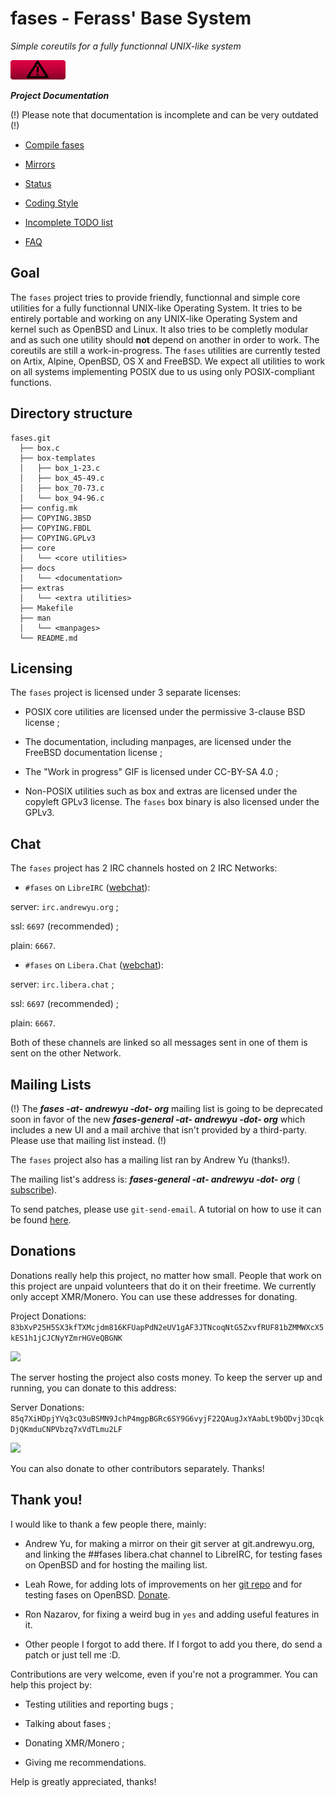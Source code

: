 # fases - Ferass' Base System

*Simple coreutils for a fully functionnal UNIX-like system*

![](./wip.gif)

***Project Documentation***

(!) Please note that documentation is incomplete and can be very outdated (!)

- [Compile fases](docs/COMPILE.md)

- [Mirrors](docs/MIRRORS.md)

- [Status](docs/STATUS.md)

- [Coding Style](docs/CODING_STYLE.md)

- [Incomplete TODO list](docs/TODO.md)

- [FAQ](docs/FAQ.md)

## Goal

The `fases` project tries to provide friendly, functionnal and simple core 
utilities for a fully functionnal UNIX-like Operating System. It tries to 
be entirely portable and working on any UNIX-like Operating System and kernel 
such as OpenBSD and Linux. It also tries to be completly modular and as such 
one utility should **not** depend on another in order to work. The coreutils 
are still a work-in-progress.
The `fases` utilities are currently tested on Artix, Alpine, OpenBSD, OS X and
FreeBSD. We expect all utilities to work on all systems implementing POSIX 
due to us using only POSIX-compliant functions.

## Directory structure

```
fases.git
  ├── box.c
  ├── box-templates
  │   ├── box_1-23.c
  │   ├── box_45-49.c
  │   ├── box_70-73.c
  │   └── box_94-96.c
  ├── config.mk
  ├── COPYING.3BSD
  ├── COPYING.FBDL
  ├── COPYING.GPLv3
  ├── core
  │   └── <core utilities>
  ├── docs
  │   └── <documentation>
  ├── extras
  │   └── <extra utilities>
  ├── Makefile
  ├── man
  │   └── <manpages>
  └── README.md
```

## Licensing

The `fases` project is licensed under 3 separate licenses:

- POSIX core utilities are licensed under the permissive 3-clause BSD license ;

- The documentation, including manpages, are licensed under the FreeBSD 
documentation license ;

- The "Work in progress" GIF is licensed under CC-BY-SA 4.0 ;

- Non-POSIX utilities such as box and extras are licensed under the copyleft 
GPLv3 license. The `fases` box binary is also licensed under the GPLv3.

## Chat

The `fases` project has 2 IRC channels hosted on 2 IRC Networks:

- `#fases` on `LibreIRC` ([webchat](https://kiwi.andrewyu.org/#fases)):

server: `irc.andrewyu.org` ;

ssl: `6697` (recommended) ;

plain: `6667`.

- `#fases` on `Libera.Chat` ([webchat](https://web.libera.chat/#fases)):

server: `irc.libera.chat` ;

ssl: `6697` (recommended) ;

plain: `6667`.

Both of these channels are linked so all messages sent in one of them 
is sent on the other Network.

## Mailing Lists

(!) The ***fases -at- andrewyu -dot- org*** mailing list is going to be 
deprecated soon in favor of the new 
***fases-general -at- andrewyu -dot- org*** which includes a new UI and 
a mail archive that isn't provided by a third-party. Please use that 
mailing list instead. (!)

The `fases` project also has a mailing list ran by Andrew Yu (thanks!).

The mailing list's address is: 
***fases-general -at- andrewyu -dot- org*** 
(
[subscribe](https://mail.andrewyu.org/mailman/listinfo/fases-general)). 

To send patches, please use `git-send-email`. A tutorial on how to use 
it can be found [here](https://git-send-email.io/).

## Donations

Donations really help this project, no matter how small. People that work 
on this project are unpaid volunteers that do it on their freetime.
We currently only accept XMR/Monero. You can use these addresses for 
donating.

Project Donations: 
`
83bXvP25H5SX3kfTXMcjdm816KFUapPdN2eUV1gAF3JTNcoqNtG5ZxvfRUF81bZMMWXcX5kES1h1jCJCNyYZmrHGVeQBGNK
`

![](docs/FasesDonationsQR.png)

The server hosting the project also costs money. To keep the server up and 
running, you can donate to this address:

Server Donations: 
`
85q7XiHDpjYVq3cQ3uBSMN9JchP4mgpBGRc6SY9G6vyjF22QAugJxYAabLt9bQDvj3DcqkDjQKmduCNPVbzq7xVdTLmu2LF
`

![](docs/ServerDonationsQR.png)

You can also donate to other contributors separately. Thanks!

## Thank you!

I would like to thank a few people there, mainly:

- Andrew Yu, for making a mirror on their git server at git.andrewyu.org, and 
linking the ##fases libera.chat channel to LibreIRC, for testing fases on
OpenBSD and for hosting the mailing list.

- Leah Rowe, for adding lots of improvements on her 
[git repo](https://notabug.org/vimuser/fases) and for testing fases on OpenBSD.
[Donate](https://www.patreon.com/libreleah).

- Ron Nazarov, for fixing a weird bug in `yes` and adding useful features in 
it.

- Other people I forgot to add there. If I forgot to add you there, do send 
a patch or just tell me :D.

Contributions are very welcome, even if you're not a programmer. You can help 
this project by:

- Testing utilities and reporting bugs ;

- Talking about fases ;

- Donating XMR/Monero ;

- Giving me recommendations.

Help is greatly appreciated, thanks!
